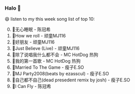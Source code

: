 

### Halo 👋

😄 listen to my this week song list of top 10:

0. 🌈无心睡眠 - 陈冠希
1. 🌈How we roll - 顽童MJ116
2. 🌈好朋友 - 顽童MJ116
3. 🌈Just Believe (Live) - 顽童MJ116
4. 🌈除了说唱我什么都不会 - MC HotDog 热狗
5. 🌈我的第一首歌 - MC HotDog 热狗
6. 🌈Married To The Game - 瘦子E.SO
7. 🌈MJ Party2008(beats by ezasscul) - 瘦子E.SO
8. 🌈自己都不自己(dead presedent remix by josh) - 瘦子E.SO
9. 🌈I Can Fly - 陈冠希

